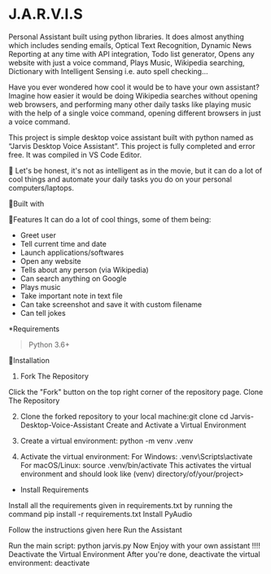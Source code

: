 # J.A.R.V.I.S
Personal Assistant built using python libraries. It does almost anything which includes sending emails, Optical Text Recognition, Dynamic News Reporting at any time with API integration, Todo list generator, Opens any website with just a voice command, Plays Music, Wikipedia searching, Dictionary with Intelligent Sensing i.e. auto spell checking…

Have you ever wondered how cool it would be to have your own assistant? Imagine how easier it would be doing Wikipedia searches without opening web browsers, and performing many other daily tasks like playing music with the help of a single voice command, opening different browsers in just a voice command.

This project is simple desktop voice assistant built with python named as “Jarvis Desktop Voice Assistant”. This project is fully completed and error free. It was compiled in VS Code Editor.

🔸 Let's be honest, it's not as intelligent as in the movie, but it can do a lot of cool things and automate your daily tasks you do on your personal computers/laptops.

📌Built with


📌Features
It can do a lot of cool things, some of them being:

* Greet user
* Tell current time and date
* Launch applications/softwares
* Open any website
* Tells about any person (via Wikipedia)
* Can search anything on Google
* Plays music
* Take important note in text file
* Can take screenshot and save it with custom filename
* Can tell jokes

*Requirements
  >Python 3.6+

📌Installation
1. Fork The Repository

Click the "Fork" button on the top right corner of the repository page.
Clone The Repository

2. Clone the forked repository to your local machine:git clone <URL>
  cd Jarvis-Desktop-Voice-Assistant
  Create and Activate a Virtual Environment

3. Create a virtual environment:
   python -m venv .venv
4. Activate the virtual environment:
   For Windows:
   .venv\Scripts\activate
    For macOS/Linux:
   source .venv/bin/activate
This activates the virtual environment and should look like (venv) directory/of/your/project>

* Install Requirements

Install all the requirements given in requirements.txt by running the command pip install -r requirements.txt
Install PyAudio

Follow the instructions given here
Run the Assistant

Run the main script:
python jarvis.py
Now Enjoy with your own assistant !!!!
Deactivate the Virtual Environment
After you're done, deactivate the virtual environment:
deactivate

